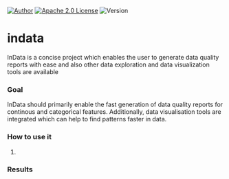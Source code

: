 [![Author][contributors-shield]][contributors-url]
[![Apache 2.0 License][license-shield]][license-url]
![Version][version-shield]

# indata
InData is a concise project which enables the user to generate data quality reports with ease and also other data exploration and data visualization tools are available

### Goal
InData should primarily enable the fast generation of data quality reports for continous and categorical features. Additionally, data visualisation tools are integrated which can help to find patterns faster in data.

### How to use it
1. 

### Results

  
[contributors-url]: https://github.com/RaphSku
[license-url]: https://github.com/RaphSku/indata/blob/main/LICENSE

[contributors-shield]: https://img.shields.io/badge/Author-RaphSku-orange?style=plastic&labelColor=black
[license-shield]: https://img.shields.io/badge/License-Apache-informational?style=plastic&labelColor=black
[version-shield]: https://img.shields.io/badge/Version-1.0-red?style=plastic&labelColor=black
